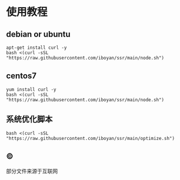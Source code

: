 # 使用教程

## debian or ubuntu
```shell
apt-get install curl -y
bash <(curl -sSL "https://raw.githubusercontent.com/iboyan/ssr/main/node.sh")
```

## centos7

```shell
yum install curl -y
bash <(curl -sSL "https://raw.githubusercontent.com/iboyan/ssr/main/node.sh")
```

## 系统优化脚本

```shell
bash <(curl -sSL "https://raw.githubusercontent.com/iboyan/ssr/main/optimize.sh")
```


## ©

<span>部分文件来源于互联网</span>
